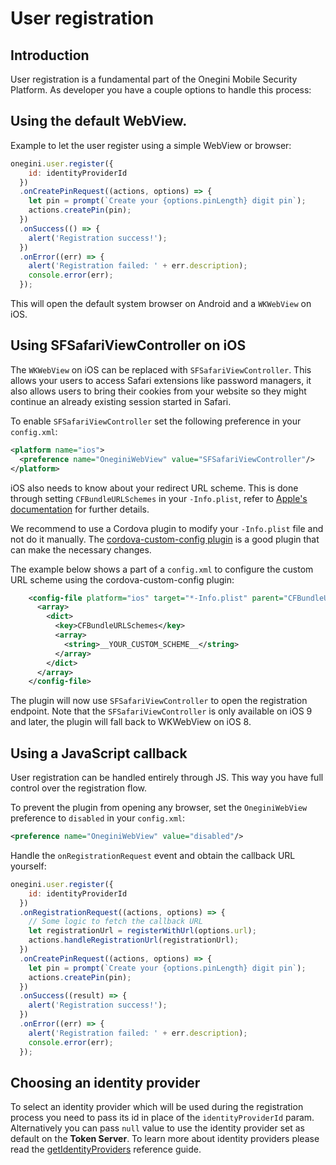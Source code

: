 # User registration

## Introduction

User registration is a fundamental part of the Onegini Mobile Security Platform. As developer you have a couple options to handle this process:

## Using the default WebView.

Example to let the user register using a simple WebView or browser:
```js
onegini.user.register({
    id: identityProviderId
  })
  .onCreatePinRequest((actions, options) => {
    let pin = prompt(`Create your {options.pinLength} digit pin`);
    actions.createPin(pin);
  })
  .onSuccess(() => {
    alert('Registration success!');
  })
  .onError((err) => {
    alert('Registration failed: ' + err.description);
    console.error(err);
  });
```

This will open the default system browser on Android and a `WKWebView` on iOS.

## Using SFSafariViewController on iOS

The `WKWebView` on iOS can be replaced with `SFSafariViewController`.
This allows your users to access Safari extensions like password managers,
it also allows users to bring their cookies from your website so they might continue an already existing session started in Safari.

To enable `SFSafariViewController` set the following preference in your `config.xml`:
```xml
<platform name="ios">
  <preference name="OneginiWebView" value="SFSafariViewController"/>
</platform>
```

iOS also needs to know about your redirect URL scheme. This is done through setting `CFBundleURLSchemes` in your `-Info.plist`,
refer to [Apple's documentation](https://developer.apple.com/library/content/documentation/Carbon/Conceptual/LaunchServicesConcepts/LSCConcepts/LSCConcepts.html) 
for further details.

We recommend to use a Cordova plugin to modify your `-Info.plist` file and not do it manually. The 
[cordova-custom-config plugin](https://www.npmjs.com/package/cordova-custom-config) is a good plugin that can make the necessary changes.

The example below shows a part of a `config.xml` to configure the custom URL scheme using the cordova-custom-config plugin:

```xml
    <config-file platform="ios" target="*-Info.plist" parent="CFBundleURLTypes">
      <array>
        <dict>
          <key>CFBundleURLSchemes</key>
          <array>
            <string>__YOUR_CUSTOM_SCHEME__</string>
          </array>
        </dict>
      </array>
    </config-file>
```

The plugin will now use `SFSafariViewController` to open the registration endpoint. Note that the `SFSafariViewController` is only available on iOS 9 and later, 
the plugin will fall back to WKWebView on iOS 8.

## Using a JavaScript callback

User registration can be handled entirely through JS. This way you have full control over the registration flow.

To prevent the plugin from opening any browser, set the `OneginiWebView` preference to `disabled` in your `config.xml`:
```xml
<preference name="OneginiWebView" value="disabled"/>
```

Handle the `onRegistrationRequest` event and obtain the callback URL yourself:
```js
onegini.user.register({
    id: identityProviderId
  })
  .onRegistrationRequest((actions, options) => {
    // Some logic to fetch the callback URL
    let registrationUrl = registerWithUrl(options.url);
    actions.handleRegistrationUrl(registrationUrl);
  })
  .onCreatePinRequest((actions, options) => {
    let pin = prompt(`Create your {options.pinLength} digit pin`);
    actions.createPin(pin);
  })
  .onSuccess((result) => {
    alert('Registration success!');
  })
  .onError((err) => {
    alert('Registration failed: ' + err.description);
    console.error(err);
  });
```

## Choosing an identity provider

To select an identity provider which will be used during the registration process you need to pass its id in place of the `identityProviderId` param. 
Alternatively you can pass `null` value to use the identity provider set as default on the **Token Server**. To learn more about identity providers please read 
the [getIdentityProviders](../reference/user/getIdentityProviders.md) reference guide. 
